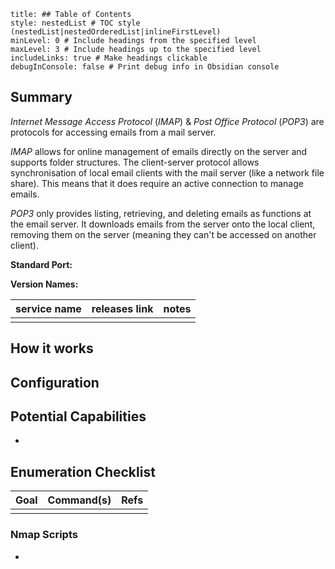 ```table-of-contents
title: ## Table of Contents
style: nestedList # TOC style (nestedList|nestedOrderedList|inlineFirstLevel)
minLevel: 0 # Include headings from the specified level
maxLevel: 3 # Include headings up to the specified level
includeLinks: true # Make headings clickable
debugInConsole: false # Print debug info in Obsidian console
```

## Summary
*Internet Message Access Protocol* (*IMAP*) & *Post Office Protocol* (*POP3*) are protocols for accessing emails from a mail server. 

*IMAP* allows for online management of emails directly on the server and supports folder structures. The client-server protocol allows synchronisation of local email clients with the mail server (like a network file share). This means that it does require an active connection to manage emails.

*POP3* only provides listing, retrieving, and deleting emails as functions at the email server. It downloads emails from the server onto the local client, removing them on the server (meaning they can't be accessed on another client).


**Standard Port:** 

**Version Names:** 

| service name | releases link | notes |
| ------------ | ------------- | ----- |
|              |               |       |
## How it works


## Configuration


## Potential Capabilities
- 

## Enumeration Checklist

| Goal | Command(s) | Refs |
| ---- | ---------- | ---- |
|      |            |      |
### Nmap Scripts
- 
